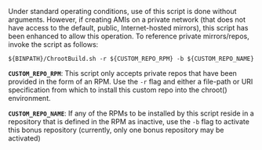Under standard operating conditions, use of this script is done without arguments. However, if creating AMIs on a private network (that does not have access to the default, public, Internet-hosted mirrors), this script has been enhanced to allow this operation. To reference private mirrors/repos, invoke the script as follows:

```
${BINPATH}/ChrootBuild.sh -r ${CUSTOM_REPO_RPM} -b ${CUSTOM_REPO_NAME}
```

**`CUSTOM_REPO_RPM`**: This script only accepts private repos that have been provided in the form of an RPM. Use the `-r` flag and either a file-path or URI specification from which to install this custom repo into the chroot() environment.

**`CUSTOM_REPO_NAME`**: If any of the RPMs to be installed by this script reside in a repository that is defined in the RPM as inactive, use the `-b` flag to activate this bonus repository (currently, only one bonus repository may be activated) 
